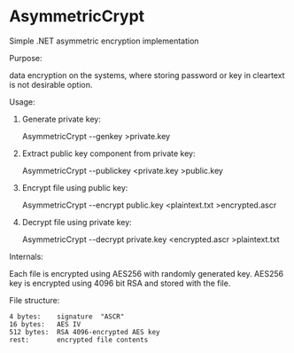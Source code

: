 AsymmetricCrypt
===============

Simple .NET asymmetric encryption implementation

Purpose:

data encryption on the systems, where storing password or key in cleartext is not desirable option.


Usage:

1. Generate private key:

   AsymmetricCrypt --genkey >private.key

2. Extract public key component from private key:

   AsymmetricCrypt --publickey <private.key >public.key

3. Encrypt file using public key:   

   AsymmetricCrypt --encrypt public.key <plaintext.txt >encrypted.ascr
   
4. Decrypt file using private key:

   AsymmetricCrypt --decrypt private.key <encrypted.ascr >plaintext.txt


Internals:

Each file is encrypted using AES256 with randomly generated key. AES256 key is encrypted using 4096
bit RSA and stored with the file.

File structure:

    4 bytes:    signature  "ASCR"
    16 bytes:   AES IV
    512 bytes:  RSA 4096-encrypted AES key
    rest:       encrypted file contents

